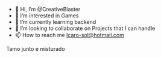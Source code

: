 - 👋 Hi, I’m @CreativeBlaster
- 👀 I’m interested in Games
- 🌱 I’m currently learning backend
- 💞️ I’m looking to collaborate on Projects that I can handle
- 📫 How to reach me Icaro-sol@hotmail.com

Tamo junto e misturado

<!---
CreativeBlaster/CreativeBlaster is a ✨ special ✨ repository because its `README.md` (this file) appears on your GitHub profile.
You can click the Preview link to take a look at your changes.
--->
